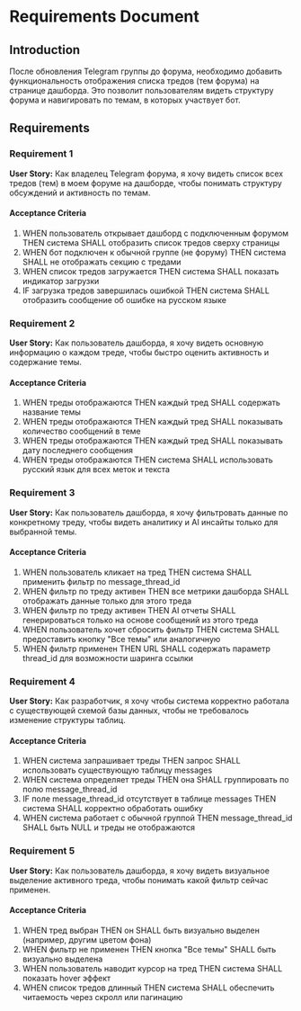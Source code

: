 # Requirements Document

## Introduction

После обновления Telegram группы до форума, необходимо добавить функциональность отображения списка тредов (тем форума) на странице дашборда. Это позволит пользователям видеть структуру форума и навигировать по темам, в которых участвует бот.

## Requirements

### Requirement 1

**User Story:** Как владелец Telegram форума, я хочу видеть список всех тредов (тем) в моем форуме на дашборде, чтобы понимать структуру обсуждений и активность по темам.

#### Acceptance Criteria

1. WHEN пользователь открывает дашборд с подключенным форумом THEN система SHALL отобразить список тредов сверху страницы
2. WHEN бот подключен к обычной группе (не форуму) THEN система SHALL не отображать секцию с тредами
3. WHEN список тредов загружается THEN система SHALL показать индикатор загрузки
4. IF загрузка тредов завершилась ошибкой THEN система SHALL отобразить сообщение об ошибке на русском языке

### Requirement 2

**User Story:** Как пользователь дашборда, я хочу видеть основную информацию о каждом треде, чтобы быстро оценить активность и содержание темы.

#### Acceptance Criteria

1. WHEN треды отображаются THEN каждый тред SHALL содержать название темы
2. WHEN треды отображаются THEN каждый тред SHALL показывать количество сообщений в теме
3. WHEN треды отображаются THEN каждый тред SHALL показывать дату последнего сообщения
4. WHEN треды отображаются THEN система SHALL использовать русский язык для всех меток и текста

### Requirement 3

**User Story:** Как пользователь дашборда, я хочу фильтровать данные по конкретному треду, чтобы видеть аналитику и AI инсайты только для выбранной темы.

#### Acceptance Criteria

1. WHEN пользователь кликает на тред THEN система SHALL применить фильтр по message_thread_id
2. WHEN фильтр по треду активен THEN все метрики дашборда SHALL отображать данные только для этого треда
3. WHEN фильтр по треду активен THEN AI отчеты SHALL генерироваться только на основе сообщений из этого треда
4. WHEN пользователь хочет сбросить фильтр THEN система SHALL предоставить кнопку "Все темы" или аналогичную
5. WHEN фильтр применен THEN URL SHALL содержать параметр thread_id для возможности шаринга ссылки

### Requirement 4

**User Story:** Как разработчик, я хочу чтобы система корректно работала с существующей схемой базы данных, чтобы не требовалось изменение структуры таблиц.

#### Acceptance Criteria

1. WHEN система запрашивает треды THEN запрос SHALL использовать существующую таблицу messages
2. WHEN система определяет треды THEN она SHALL группировать по полю message_thread_id
3. IF поле message_thread_id отсутствует в таблице messages THEN система SHALL корректно обработать ошибку
4. WHEN система работает с обычной группой THEN message_thread_id SHALL быть NULL и треды не отображаются

### Requirement 5

**User Story:** Как пользователь дашборда, я хочу видеть визуальное выделение активного треда, чтобы понимать какой фильтр сейчас применен.

#### Acceptance Criteria

1. WHEN тред выбран THEN он SHALL быть визуально выделен (например, другим цветом фона)
2. WHEN фильтр не применен THEN кнопка "Все темы" SHALL быть визуально выделена
3. WHEN пользователь наводит курсор на тред THEN система SHALL показать hover эффект
4. WHEN список тредов длинный THEN система SHALL обеспечить читаемость через скролл или пагинацию
